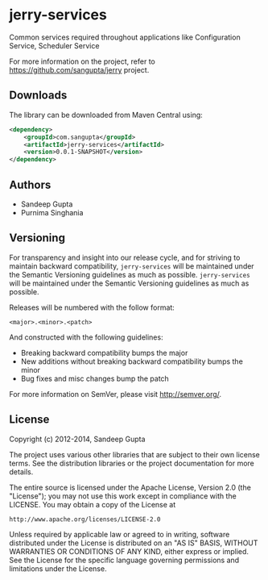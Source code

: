 jerry-services
==========

Common services required throughout applications like Configuration Service, Scheduler Service

For more information on the project, refer to https://github.com/sangupta/jerry project.

Downloads
---------

The library can be downloaded from Maven Central using:

```xml
<dependency>
    <groupId>com.sangupta</groupId>
    <artifactId>jerry-services</artifactId>
    <version>0.0.1-SNAPSHOT</version>
</dependency>
```

Authors
-------

* Sandeep Gupta
* Purnima Singhania 

Versioning
----------

For transparency and insight into our release cycle, and for striving to maintain backward compatibility, 
`jerry-services` will be maintained under the Semantic Versioning guidelines as much as possible.
`jerry-services` will be maintained under the Semantic Versioning guidelines as much as possible.

Releases will be numbered with the follow format:

`<major>.<minor>.<patch>`

And constructed with the following guidelines:

* Breaking backward compatibility bumps the major
* New additions without breaking backward compatibility bumps the minor
* Bug fixes and misc changes bump the patch

For more information on SemVer, please visit http://semver.org/.

License
-------
	
Copyright (c) 2012-2014, Sandeep Gupta

The project uses various other libraries that are subject to their
own license terms. See the distribution libraries or the project
documentation for more details.

The entire source is licensed under the Apache License, Version 2.0 
(the "License"); you may not use this work except in compliance with
the LICENSE. You may obtain a copy of the License at

	http://www.apache.org/licenses/LICENSE-2.0

Unless required by applicable law or agreed to in writing, software
distributed under the License is distributed on an "AS IS" BASIS,
WITHOUT WARRANTIES OR CONDITIONS OF ANY KIND, either express or implied.
See the License for the specific language governing permissions and
limitations under the License.
